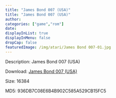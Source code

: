 ```yaml
---
title: "James Bond 007 (USA)"
title: "James Bond 007 (USA)"
author: 
categories: ["game","rom"]
date: 
displayInList: true
displayInMenu: false
dropCap: false
featuredImage: /img/atari/James Bond 007-01.jpg
---
```


Description: James Bond 007 (USA)

Download: <a href="https://kknackGearCT.ctfile.com/fs/2629127-327667768" target = "_blank" rel = "nofollow" > James Bond 007 (USA)</a>

Size: 16384

MD5: 936DB7C08E6B4B902C585A529CB15FC5

